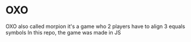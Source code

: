 # OXO
OXO also called morpion it's a game who 2 players have to align 3 equals symbols
In this repo, the game was made in JS
